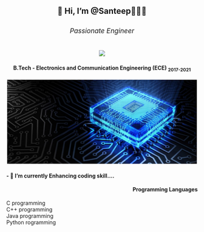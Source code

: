  <h2 align="center">👋 Hi, I’m @Santeep👨🏽‍💻 <sub><h6>Passionate Engineer</h6></sub></h2>
 <p align="center"> <img src="https://github-readme-stats.vercel.app/api?username=Santeep&show_icons=true&theme=gotham"></p>
 <h4 align="center">B.Tech -<strong> Electronics and Communication Engineering (ECE) </strong><sub>2017-2021</sub></h4>
 <p align="center"><img src="cropped-fnewbko11.jpg" width=500px></p>
<h4>- 🌱 I’m currently Enhancing coding skill....</h4>
<h4 align="Right">Programming Languages</h4>
<div>C programming</div>
<div>C++ programming</div>
<div>Java programming</div>
<div>Python rogramming</div>
<!---
Santeep/Santeep is a ✨ special ✨ repository because its `README.md` (this file) appears on your GitHub profile.
You can click the Preview link to take a look at your changes.
--->
 
